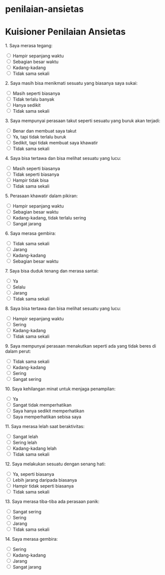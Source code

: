 # penilaian-ansietas
<!DOCTYPE html>
<html lang="id">
<head>
    <meta charset="UTF-8">
    <meta name="viewport" content="width=device-width, initial-scale=1.0">
    <title>Penilaian Ansietas</title>
    <link rel="stylesheet" href="style.css">
</head>
<body>
    <div class="container">
        <h1>Kuisioner Penilaian Ansietas</h1>
        <form id="anxietyForm">
            <!-- Pertanyaan 1 -->
            <div class="question">
                <p>1. Saya merasa tegang:</p>
                <label><input type="radio" name="q1" value="3"> Hampir sepanjang waktu</label><br>
                <label><input type="radio" name="q1" value="2"> Sebagian besar waktu</label><br>
                <label><input type="radio" name="q1" value="1"> Kadang-kadang</label><br>
                <label><input type="radio" name="q1" value="0"> Tidak sama sekali</label>
            </div>
            <!-- Pertanyaan 2 -->
            <div class="question">
                <p>2. Saya masih bisa menikmati sesuatu yang biasanya saya sukai:</p>
                <label><input type="radio" name="q2" value="0"> Masih seperti biasanya</label><br>
                <label><input type="radio" name="q2" value="1"> Tidak terlalu banyak</label><br>
                <label><input type="radio" name="q2" value="2"> Hanya sedikit</label><br>
                <label><input type="radio" name="q2" value="3"> Tidak sama sekali</label>
            </div>
            <!-- Pertanyaan 3 -->
            <div class="question">
                <p>3. Saya mempunyai perasaan takut seperti sesuatu yang buruk akan terjadi:</p>
                <label><input type="radio" name="q3" value="3"> Benar dan membuat saya takut</label><br>
                <label><input type="radio" name="q3" value="2"> Ya, tapi tidak terlalu buruk</label><br>
                <label><input type="radio" name="q3" value="1"> Sedikit, tapi tidak membuat saya khawatir</label><br>
                <label><input type="radio" name="q3" value="0"> Tidak sama sekali</label>
            </div>
            <!-- Pertanyaan 4 -->
            <div class="question">
                <p>4. Saya bisa tertawa dan bisa melihat sesuatu yang lucu:</p>
                <label><input type="radio" name="q4" value="0"> Masih seperti biasanya</label><br>
                <label><input type="radio" name="q4" value="1"> Tidak seperti biasanya</label><br>
                <label><input type="radio" name="q4" value="2"> Hampir tidak bisa</label><br>
                <label><input type="radio" name="q4" value="3"> Tidak sama sekali</label>
            </div>
            <!-- Pertanyaan 5 -->
            <div class="question">
                <p>5. Perasaan khawatir dalam pikiran:</p>
                <label><input type="radio" name="q5" value="3"> Hampir sepanjang waktu</label><br>
                <label><input type="radio" name="q5" value="2"> Sebagian besar waktu</label><br>
                <label><input type="radio" name="q5" value="1"> Kadang-kadang, tidak terlalu sering</label><br>
                <label><input type="radio" name="q5" value="0"> Sangat jarang</label>
            </div>
            <!-- Pertanyaan 6 -->
            <div class="question">
                <p>6. Saya merasa gembira:</p>
                <label><input type="radio" name="q6" value="0"> Tidak sama sekali</label><br>
                <label><input type="radio" name="q6" value="1"> Jarang</label><br>
                <label><input type="radio" name="q6" value="2"> Kadang-kadang</label><br>
                <label><input type="radio" name="q6" value="3"> Sebagian besar waktu</label>
            </div>
            <!-- Pertanyaan 7 -->
            <div class="question">
                <p>7. Saya bisa duduk tenang dan merasa santai:</p>
                <label><input type="radio" name="q7" value="0"> Ya</label><br>
                <label><input type="radio" name="q7" value="1"> Selalu</label><br>
                <label><input type="radio" name="q7" value="2"> Jarang</label><br>
                <label><input type="radio" name="q7" value="3"> Tidak sama sekali</label>
            </div>
            <!-- Pertanyaan 8 -->
            <div class="question">
                <p>8. Saya bisa tertawa dan bisa melihat sesuatu yang lucu:</p>
                <label><input type="radio" name="q8" value="3"> Hampir sepanjang waktu</label><br>
                <label><input type="radio" name="q8" value="2"> Sering</label><br>
                <label><input type="radio" name="q8" value="1"> Kadang-kadang</label><br>
                <label><input type="radio" name="q8" value="0"> Tidak sama sekali</label>
            </div>
            <!-- Pertanyaan 9 -->
            <div class="question">
                <p>9. Saya mempunyai perasaan menakutkan seperti ada yang tidak beres di dalam perut:</p>
                <label><input type="radio" name="q9" value="3"> Tidak sama sekali</label><br>
                <label><input type="radio" name="q9" value="2"> Kadang-kadang</label><br>
                <label><input type="radio" name="q9" value="1"> Sering</label><br>
                <label><input type="radio" name="q9" value="0"> Sangat sering</label>
            </div>
            <!-- Pertanyaan 10 -->
            <div class="question">
                <p>10. Saya kehilangan minat untuk menjaga penampilan:</p>
                <label><input type="radio" name="q10" value="0"> Ya</label><br>
                <label><input type="radio" name="q10" value="1"> Sangat tidak memperhatikan</label><br>
                <label><input type="radio" name="q10" value="2"> Saya hanya sedikit memperhatikan</label><br>
                <label><input type="radio" name="q10" value="3"> Saya memperhatikan sebisa saya</label>
            </div>
            <!-- Pertanyaan 11 -->
            <div class="question">
                <p>11. Saya merasa lelah saat beraktivitas:</p>
                <label><input type="radio" name="q11" value="3"> Sangat lelah</label><br>
                <label><input type="radio" name="q11" value="2"> Sering lelah</label><br>
                <label><input type="radio" name="q11" value="1"> Kadang-kadang lelah</label><br>
                <label><input type="radio" name="q11" value="0"> Tidak sama sekali</label>
            </div>
            <!-- Pertanyaan 12 -->
            <div class="question">
                <p>12. Saya melakukan sesuatu dengan senang hati:</p>
                <label><input type="radio" name="q12" value="0"> Ya, seperti biasanya</label><br>
                <label><input type="radio" name="q12" value="1"> Lebih jarang daripada biasanya</label><br>
                <label><input type="radio" name="q12" value="2"> Hampir tidak seperti biasanya</label><br>
                <label><input type="radio" name="q12" value="3"> Tidak sama sekali</label>
            </div>
            <!-- Pertanyaan 13 -->
            <div class="question">
                <p>13. Saya merasa tiba-tiba ada perasaan panik:</p>
                <label><input type="radio" name="q13" value="3"> Sangat sering</label><br>
                <label><input type="radio" name="q13" value="2"> Sering</label><br>
                <label><input type="radio" name="q13" value="1"> Jarang</label><br>
                <label><input type="radio" name="q13" value="0"> Tidak sama sekali</label>
            </div>
            <!-- Pertanyaan 14 -->
            <div class="question">
                <p>14. Saya merasa gembira:</p>
                <label><input type="radio" name="q14" value="0"> Sering</label><br>
                <label><input type="radio" name="q14" value="1"> Kadang-kadang</label><br>
                <label><input type="radio" name="q14" value="2"> Jarang</label><br>
                <label><input type="radio" name="q14" value="3"> Sangat jarang</label>
<script>
        function calculateScore() {
            // Mengambil nilai dari setiap pertanyaan
            let scoreA = parseInt(document.querySelector('input[name="q1"]:checked').value);
            let scoreB = parseInt(document.querySelector('input[name="q2"]:checked').value);
            let scoreC = parseInt(document.querySelector('input[name="q3"]:checked').value);
            let scoreD = parseInt(document.querySelector('input[name="q4"]:checked').value);
            let scoreE = parseInt(document.querySelector('input[name="q5"]:checked').value);
            let scoreF = parseInt(document.querySelector('input[name="q6"]:checked').value);
            let scoreG = parseInt(document.querySelector('input[name="q7"]:checked').value);
            let scoreH = parseInt(document.querySelector('input[name="q8"]:checked').value);
            let scoreI = parseInt(document.querySelector('input[name="q9"]:checked').value);
            let scoreJ = parseInt(document.querySelector('input[name="q10"]:checked').value);
            let scoreK = parseInt(document.querySelector('input[name="q11"]:checked').value);
            let scoreL = parseInt(document.querySelector('input[name="q12"]:checked').value);
            let scoreM = parseInt(document.querySelector('input[name="q13"]:checked').value);
            let scoreN = parseInt(document.querySelector('input[name="q14"]:checked').value);

            // Menghitung total skor A dan D
            let totalA = scoreA + scoreC + scoreE + scoreG + scoreI + scoreK + scoreM;
            let totalD = scoreB + scoreD + scoreF + scoreH + scoreJ + scoreL + scoreN;

            // Menentukan kategori berdasarkan total skor
            let interpretation = "";
            if (totalA >= 0 && totalA <= 7) {
                interpretation += "Kategori Anxiety: Normal<br>";
            } else if (totalA >= 8 && totalA <= 10) {
                interpretation += "Kategori Anxiety: Borderline Abnormal<br>";
            } else if (totalA >= 11 && totalA <= 12) {
                interpretation += "Kategori Anxiety: Abnormal<br>";
            }

            if (totalD >= 0 && totalD <= 7) {
                interpretation += "Kategori Depression: Normal";
            } else if (totalD >= 8 && totalD <= 10) {
                interpretation += "Kategori Depression: Borderline Abnormal";
            } else if (totalD >= 11 && totalD <= 12) {
                interpretation += "Kategori Depression: Abnormal";
            }

            // Menampilkan hasil interpretasi
            document.getElementById("interpretation").innerHTML = interpretation;
        }
    </script>
</body>
</html>
